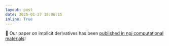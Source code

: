 ```yaml
---
layout: post
date: 2025-01-27 18:06:15
inline: True
---
```


:tada: Our paper on implicit derivatives has been [published in npj computational materials](https://www.nature.com/articles/s41524-024-01506-0)!